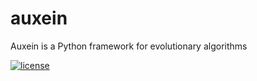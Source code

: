 # auxein
Auxein is a Python framework for evolutionary algorithms

[![license](https://img.shields.io/github/license/mashape/apistatus.svg?maxAge=2592000)](https://github.com/auxein/auxein/blob/master/LICENSE)
